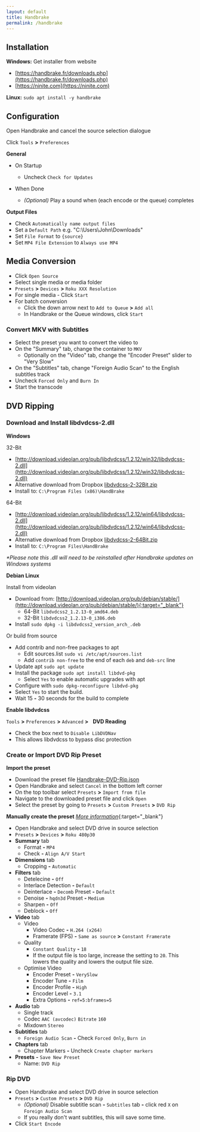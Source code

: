 ```yaml
---
layout: default
title: Handbrake
permalink: /handbrake
---
```


## Installation

**Windows:** Get installer from website

- [https://handbrake.fr/downloads.php](https://handbrake.fr/downloads.php)
- [https://ninite.com](https://ninite.com)

**Linux:** `sudo apt install -y handbrake`

## Configuration
Open Handbrake and cancel the source selection dialogue

Click `Tools` **>** `Preferences`

**General**

- On Startup
  - Uncheck `Check for Updates`

- When Done
  - *(Optional)* Play a sound when (each encode or the queue) completes

**Output Files**

- Check `Automatically name output files`
- Set a `Default Path` e.g. "C:\Users\John\Downloads"
- Set `File Format` to `{source}`
- Set `MP4 File Extension` to `Always use MP4`

## Media Conversion

- Click `Open Source`
- Select single media or media folder
- `Presets` **>** `Devices` **>** `Roku XXX Resolution`
- For single media - Click `Start`
- For batch conversion
  - Click the down arrow next to `Add to Queue` **>** `Add all`
  - In Handbrake or the Queue windows, click `Start`

### Convert MKV with Subtitles

- Select the preset you want to convert the video to
- On the "Summary" tab, change the container to `MKV`
  - Optionally on the "Video" tab, change the "Encoder Preset" slider to "Very Slow"
- On the "Subtitles" tab, change "Foreign Audio Scan" to the English subtitles track
- Uncheck `Forced Only` and `Burn In`
- Start the transcode

## DVD Ripping
### Download and Install **libdvdcss-2.dll**
**Windows**

32-Bit

- [http://download.videolan.org/pub/libdvdcss/1.2.12/win32/libdvdcss-2.dll](http://download.videolan.org/pub/libdvdcss/1.2.12/win32/libdvdcss-2.dll)
- Alternative download from Dropbox [libdvdcss-2-32Bit.zip](https://www.dropbox.com/s/nrp5ky1rcjxmiuh/libdvdcss-2-32Bit.zip?dl=1)
- Install to: `C:\Program Files (x86)\HandBrake`

64-Bit

- [http://download.videolan.org/pub/libdvdcss/1.2.12/win64/libdvdcss-2.dll](http://download.videolan.org/pub/libdvdcss/1.2.12/win64/libdvdcss-2.dll)
- Alternative download from Dropbox [libdvdcss-2-64Bit.zip](https://www.dropbox.com/s/9qfq7zzh9nscjqm/libdvdcss-2-64Bit.zip?dl=1)
- Install to: `C:\Program Files\HandBrake`

_*Please note this .dll will need to be reinstalled after Handbrake updates on Windows systems_

**Debian Linux**

Install from videolan

- Download from: [http://download.videolan.org/pub/debian/stable/](http://download.videolan.org/pub/debian/stable/){:target="_blank"}
  - 64-Bit `libdvdcss2_1.2.13-0_amd64.deb`
  - 32-Bit `libdvdcss2_1.2.13-0_i386.deb`
- Install `sudo dpkg -i libdvdcss2_version_arch_.deb`

Or build from source

- Add contrib and non-free packages to apt
  - Edit sources.list `sudo vi /etc/apt/sources.list`
  - Add `contrib non-free` to the end of each `deb` and `deb-src` line
- Update apt `sudo apt update`
- Install the package `sudo apt install libdvd-pkg`
  - Select `Yes` to enable automatic upgrades with apt
- Configure with `sudo dpkg-reconfigure libdvd-pkg`
 - Select `Yes` to start the build.
 - Wait 15 **-** 30 seconds for the build to complete

**Enable libdvdcss**

`Tools` **>** `Preferences` **>** `Advanced` **>** &nbsp; **DVD Reading**

- Check the box next to `Disable LibDVDNav`
- This allows libdvdcss to bypass disc protection

### Create or Import DVD Rip Preset
**Import the preset**

- Download the preset file <a href="{{site.url}}/misc/Handbrake-DVD-Rip.json" download>Handbrake-DVD-Rip.json</a>
- Open Handbrake and select `Cancel` in the bottom left corner
- On the top toolbar select `Presets` **>** `Import from file`
- Navigate to the downloaded preset file and click `Open`
- Select the preset by going to `Presets` **>** `Custom Presets` **>** `DVD Rip`

**Manually create the preset** [*More information*](https://www.thewebernets.com/2019/02/10/easiest-best-optimal-settings-for-handbrake-dvd-video-conversion-updated-feb19/){:target="_blank"}

- Open Handbrake and select DVD drive in source selection
- `Presets` **>** `Devices` **>** `Roku 480p30`
- **Summary** tab 
  - Format **-** `MP4`
  - Check **-** `Align A/V Start`
- **Dimensions** tab
  - Cropping **-** `Automatic`
- **Filters** tab
  - Detelecine **-** `Off`
  - Interlace Detection **-** `Default`
  - Deinterlace **-** `Decomb` Preset **-** `Default`
  - Denoise **-** `hqdn3d` Preset **-** `Medium`
  - Sharpen **-** `Off`
  - Deblock **-** `Off`
- **Video** tab
  - Video 
    - Video Codec **-** `H.264 (x264)`
    - Framerate (FPS) **-** `Same as source` **>** `Constant Framerate`
  - Quality 
    - `Constant Quality` **-** `18`
    - If the output file is too large, increase the setting to `20`. This lowers the quality and lowers the output file size.
  - Optimise Video
    - Encoder Preset **-** `VerySlow`
    - Encoder Tune **-** `Film`
    - Encoder Profile **-** `High`
    - Encoder Level **-** `3.1`
    - Extra Options **-** `ref=5:bframes=5`
- **Audio** tab
  - Single track
  - Codec `AAC (avcodec)` `Bitrate` `160`
  - Mixdown `Stereo`
- **Subtitles** tab
  - `Foreign Audio Scan` **-** Check `Forced Only`, `Burn in`
- **Chapters** tab 
  - Chapter Markers **-** Uncheck `Create chapter markers`
- **Presets** **-** `Save New Preset`
  - Name: `DVD Rip`

### Rip DVD
- Open Handbrake and select DVD drive in source selection
- `Presets` **>** `Custom Presets` **>** `DVD Rip`
  - *(Optional)* Disable subtitle scan **-** `Subtitles` tab **-** click red `X` on `Foreign Audio Scan`
  - If you really don't want subtitles, this will save some time.
- Click `Start Encode`
